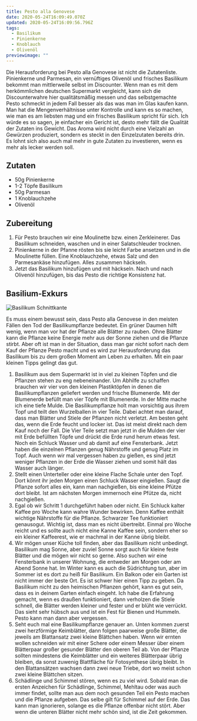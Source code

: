 ```yaml
---
title: Pesto alla Genovese
date: 2020-05-24T16:09:49.070Z
updated: 2020-05-24T16:09:56.796Z
tags:
  - Basilikum
  - Pinienkerne
  - Knoblauch
  - Olivenöl
previewimage: ""
---
```

Die Herausforderung bei Pesto alla Genovese ist nicht die Zutatenliste. Pinienkerne und Parmesan, ein vernüftiges Olivenöl und frisches Basilikum bekommt man mittlerweile selbst im Discounter. Wenn man es mit dem herkömmlichen deutschen Supermarkt vergleicht, kann sich die Discounterwahre hier qualitätsmäßig messen und das selbstgemachte Pesto schmeckt in jedem Fall besser als das was man im Glas kaufen kann. Man hat die Mengenverhältnisse unter Kontrolle und kann es so machen, wie man es am liebsten mag und ein frisches Basilikum spricht für sich. 
Ich würde es so sagen, je einfacher ein Gericht ist, desto mehr fällt die Qualität der Zutaten ins Gewicht. Das Aroma wird nicht durch eine Vielzahl an Gewürzen produziert, sondern es steckt in den Einzelzutaten bereits drin. Es lohnt sich also auch mal mehr in gute Zutaten zu investieren, wenn es mehr als lecker werden soll. 

## Zutaten
* 50g Pinienkerne
* 1-2 Töpfe Basilikum
* 50g Parmesan
* 1 Knoblauchzehe
* Olivenöl

## Zubereitung
1. Für Pesto brauchen wir eine Moulinette bzw. einen Zerkleinerer. Das Basilikum schneiden, waschen und in einer Salatschleuder trocknen. 
2. Pinienkerne in der Pfanne rösten bis sie leicht Farbe ansetzen und in die Moulinette füllen. Eine Knoblauchzehe, etwas Salz und den Parmesankäse hinzufügen. Alles zusammen häckseln. 
3. Jetzt das Basilikum hinzufügen und mit häckseln. Nach und nach Olivenöl hinzufügen, bis das Pesto die richtige Konsistenz hat. 


## Basilium-Exkurs

![Basilikum Schnittkante](/images/upload/basilikum.jpeg)

Es muss einem bewusst sein, dass Pesto alla Genovese in den meisten Fällen den Tod der Basilikumpflanze bedeutet. Ein grüner Daumen hilft wenig, wenn man vor hat der Pflanze alle Blätter zu rauben. Ohne Blätter kann die Pflanze keine Energie mehr aus der Sonne ziehen und die Pflanze stirbt. Aber oft ist man in der Situation, dass man gar nicht sofort nach dem Kauf der Pflanze Pesto macht und es wird zur Herausforderung das Basilikum bis zu dem großen Moment am Leben zu erhalten. Mit ein paar kleinen Tipps gelingt das gut. 

1. Basilikum aus dem Supermarkt ist in viel zu kleinen Töpfen und die Pflanzen stehen zu eng nebeneinander. Um Abhilfe zu schaffen brauchen wir vier von den kleinen Plastiktöpfen in denen die Basilikumpflanzen geliefert werden und frische Blumenerde. Mit der Blumenerde befüllt man vier Töpfe mit Blumenerde. In der Mitte mache ich eine tiefe Mulde. Die Basilikumpflanze holt man vorsichtig aus ihrem Topf und teilt den Wurzelballen in vier Teile. Dabei achtet man darauf, dass man Blätter und Stiele der Pflanzen nicht verletzt. Am besten geht das, wenn die Erde feucht und locker ist. Das ist meist direkt nach dem Kauf noch der Fall. Die Vier Teile setzt man jetzt in die Mulden der vier mit Erde befüllten Töpfe und drückt die Erde rund herum etwas fest. Noch ein Schluck Wasser und ab damit auf eine Fensterbank. Jetzt haben die einzelnen Pflanzen genug Nährstoffe und genug Platz im Topf. Auch wenn wir mal vergessen haben zu gießen, es sind jetzt weniger Pflanzen in der Erde die Wasser ziehen und somit hält das Wasser auch länger. 
2. Stellt einen Unterteller oder eine kleine Flache Schale unter den Topf. Dort könnt ihr jeden Morgen einen Schluck Wasser eingießen. Saugt die Pflanze sofort alles ein, kann man nachgießen, bis eine kleine Pfütze dort bleibt. Ist am nächsten Morgen immernoch eine Pfütze da, nicht nachgießen. 
3. Egal ob wir Schritt 1 durchgeführt haben oder nicht. Ein Schluck kalter Kaffee pro Woche kann wahre Wunder bewirken. Denn Kaffee enthält wichtige Nährstoffe für die Pflanze. Schwarzer Tee funktioniert genausogut. Wichtig ist, dass man es nicht übertreibt. Einmal pro Woche reicht und es sollte auch nicht eine Kanne Kaffee sein, sondern eher so ein kleiner Kaffeerest, wie er machmal in der Kanne übrig bleibt. 
4. Wir mögen unser Küche toll finden, aber das Basilikum nicht unbedingt. Basilikum mag Sonne, aber zuviel Sonne sorgt auch für kleine feste Blätter und die mögen wir nicht so gerne. Also suchen wir eine Fensterbank in unserer Wohnung, die entweder am Morgen oder am Abend Sonne hat. Im Winter kann es auch die Südrichtung tun, aber im Sommer ist es dort zu heiß für Basilikum. Ein Balkon oder ein Garten ist nicht immer der beste Ort. Es ist schwer hier einen Tipp zu geben. Da Basilikum nicht zu den heimischen Pflanzen gehört, kann es gut sein, dass es in deinem Garten einfach eingeht. Ich habe die Erfahrung gemacht, wenn es draußen funktioniert, dann verholzen die Stiele schnell, die Blätter werden kleiner und fester und er blüht wie verrückt. Das sieht sehr hübsch aus und ist ein Fest für Bienen und Hummeln. Pesto kann man dann aber vergessen.
5. Seht euch mal eine Basilikumpflanze genauer an. Unten kommen zuerst zwei herzförmige Keimblätter, dann folgen paarweise große Blätter, die jeweils am Blattansatz zwei kleine Blättchen haben. Wenn wir ernten wollen schneiden wir mit einer Schere oder einem Messer über einem Blätterpaar großer gesunder Blätter den oberen Teil ab. Von der Pflanze sollten mindestens die Keimblätter und ein weiteres Blätterpaar übrig bleiben, da sonst zuwenig Blattfläche für Fotosynthese übrig bleibt. In den Blattansätzen wachsen dann zwei neue Triebe, dort wo meist schon zwei kleine Blättchen sitzen. 
6. Schädlinge und Schimmel stören, wenn es zu viel wird. Sobald man die ersten Anzeichen für Schädlinge, Schimmel, Mehltau oder was auch immer findet, sollte man aus dem noch gesunden Teil ein Pesto machen und die Pflanze aufgeben. Das selbe gilt für Schimmel auf der Erde. Das kann man ignorieren, solange es die Pflanze offenbar nicht stört. Aber wenn die unteren Blätter nicht mehr schön sind, ist die Zeit gekommen. 

